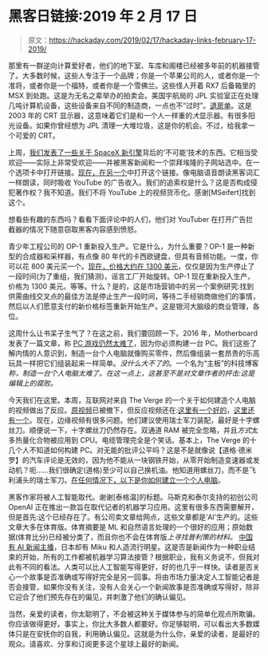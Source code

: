 # 黑客日链接:2019 年 2 月 17 日

> 原文：<https://hackaday.com/2019/02/17/hackaday-links-february-17-2019/>

那里有一群逆向计算爱好者，他们的地下室、车库和阁楼已经被多年前的机器接管了。大多数时候，这些人专注于一个品牌；你是一个苹果公司的人，或者你是一个准将，或者你是一个福特，或者你是一个雪佛兰。这些怪人开着 RX7 后备箱里的 MSX 到处跑。这是为无名之辈举办的拍卖会。美国宇航局的 JPL 实验室正在处理几吨计算机设备，这些设备来自不同的制造商，一点也不“过时”。[退房单](https://gsaauctions.gov/ATTACHMENT/REGN9/91QSCI19501806/806ListingofAvailableItems.pdf)。这是 2003 年的 CRT 显示器，这意味着它们是和一个人一样重的*大*显示器。有很多阳光设备。如果你曾经想为 JPL 清理一大堆垃圾，这是你的机会。不过，给我拿一个可爱的 CRT。

上周，[我们发表了一些关于 SpaceX 新引擎](https://hackaday.com/2019/02/13/the-impossible-tech-behind-spacexs-new-engine/)背后的‘不可能’技术的东西。它相当受欢迎——实际上非常受欢迎——并被黑客新闻和一个崇拜埃隆的子网站选中。在一个选项卡中打开链接。[现在，在另一个](https://www.youtube.com/watch?v=GLG71K8sm_4)中打开这个链接。像电脑语音朗读黑客词汇一样朗读，同时吸收 YouTube 的广告收入。我们的追索权是什么？这是否构成侵犯著作权？我不知道。我们不将 YouTube 上的视频货币化。感谢[MSeifert]找到这个。

想看些有趣的东西吗？看看下面评论中的人们，他们对 YouTuber 在打开广告拦截器的情况下随意窃取黑客内容感到愤怒。

青少年工程公司的 OP-1 重新投入生产。它是什么，为什么重要？OP-1 是一种新型的合成器和采样器，有点像 80 年代的卡西欧键盘，但具有音频功能。一度，你可以花 800 美元买一个。[现在，价格大约在 1300 美元](https://reverb.com/price-guide/guide/17426-teenage-engineering-op-1)，仅仅是因为生产停止了一段时间(为了重组，我们猜测)，谣言工厂开始旋转。OP-1 现在重新投入生产，价格为 1300 美元。等等。什么？是的，这是市场营销中的另一个案例研究:找到供需曲线交叉点的最佳方法是停止生产一段时间，等待二手经销商做他们的事情，然后以人们愿意支付的新价格标签重新开始生产。这是银河大脑级的商业管理，各位。

这周什么让书呆子生气了？在这之前，我们要回顾一下。2016 年，Motherboard 发表了一篇文章，称 [PC 游戏仍然太难了](https://motherboard.vice.com/en_us/article/kb7g8w/pc-gaming-is-still-way-too-hard)，因为你必须构建一台 PC。我们这些了解内情的人意识到，制造一台个人电脑就像购买零件，然后像组装一套昂贵的乐高玩具一样把它们组装起来一样简单。*没什么大不了的*。一个名为“主板”的科技博客*称，制造一台个人电脑太难了。在这一点上，这甚至不是对文章作者的抨击:这是编辑上的腐败。*

今天我们在这里。本周，互联网对来自 The Verge 的一个关于如何建造个人电脑的视频做出了反应。[原视频](https://www.youtube.com/watch?v=pHu-3w3H1XE)已被撤下，但反应视频还在:[这里有一个好的](https://www.youtube.com/watch?v=gFB5SlXhykQ)，[这里还有一个](https://www.youtube.com/watch?v=jciJ39djxC4)。现在，边缘视频有很多问题。他们建议使用瑞士军刀装配，最好是十字螺丝刀。顺便说一下，十字螺丝刀仍然存在。双通道 RAM 被完全忽略，并且*方式*太多热量化合物被应用到 CPU。电缆管理完全是个笑话。基本上，The Verge 的十几个人不知道如何构建 PC。对无能的批评公平吗？这是不是就像说【道格·德米罗】的汽车评论是无效的，因为他不能从一块钢铁开始，从零开始制造变速器或发动机？呃……我们很确定(道格)至少可以自己换机油。他知道用螺丝刀，而不是飞利浦头的瑞士军刀。[在任何情况下，以下是你如何建立一个个人电脑](https://www.youtube.com/watch?v=VHjLOfOcqWo)。

黑客作家将被人工智能取代。谢谢[泰格温]的标题。马斯克和泰尔支持的初创公司 OpenAI 正在推出一款旨在取代记者的机器学习应用。这里有很多东西需要解开，但是首先:这个已经存在了。有公司卖文章给网点，这些文章都是‘AI’生产的。这些文章大多在体育版。体育摘要是 ML 和自然语言处理的一个很好的应用；原始数据(体育比分)已经被分类了，而且你也不会在体育版*上寻找普利策的材料。* [中国有 AI 新闻主播](https://www.npr.org/2018/11/09/666239216/ai-news-anchor-makes-debut-in-china)，日本却有 Miku 和人造流行明星。这是否是新闻作为一种职业结束的开始，所有的工作都被机器学习算法接管？根据职业，我有义务说不，但我对此有不同的看法。人类可以比人工智能写得更好，好的也几乎一样快。读者是否关心一个故事是否准确或写得好完全是另一回事。将由市场力量决定人工智能记者是否会接管，如果你没有关注，没有人会关心一个新闻故事是否准确或写得好，除非它迎合了他们预先存在的偏见，并刺激了他们的确认偏见。

当然，亲爱的读者，你太聪明了，不会被这种关于媒体参与的简单化观点所欺骗。你应该做得更好。事实上，你比大多数人都要好。你足够聪明，可以看出大多数媒体只是在安抚你的自我，利用确认偏见。这就是为什么你，亲爱的读者，是最好的观众。请喜欢、分享和订阅更多这个星球上最好的新闻。